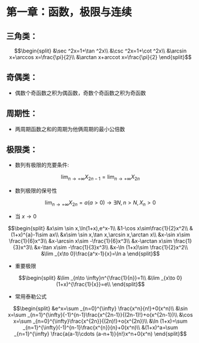 <head>
  <script src="https://cdn.mathjax.org/mathjax/latest/MathJax.js?config=TeX-AMS-MML_HTMLorMML" type="text/javascript"></script>
  <script type="text/x-mathjax-config">
    MathJax.Hub.Config({
      tex2jax: {
      skipTags: ['script', 'noscript', 'style', 'textarea', 'pre'],
      inlineMath: [['$','$']]
      }
    });
  </script>
</head>

# 第一章：函数，极限与连续

## 三角类：

$$\begin{split}
    &\sec ^2x=1+\tan ^2x\\
    &\csc ^2x=1+\cot ^2x\\
    &\arcsin x+\arccos x=\frac{\pi}{2}\\
    &\arctan x+arccot x=\frac{\pi}{2}
\end{split}$$

## 奇偶类：

- 偶数个奇函数之积为偶函数，奇数个奇函数之积为奇函数

## 周期性：

- 两周期函数之和的周期为他俩周期的最小公倍数

## 极限类：

- 数列有极限的充要条件:

$$\lim _{n\to +\infty}X_{2n-1}=\lim _{n\to +\infty}X_{2n}$$

- 数列极限的保号性

$$\lim _{n\to +\infty}X_{2n}=a(a>0) \rightarrow\exists N,n>N,X_n>0$$

- 当 $x\to 0$

$$\begin{split}
    &x\sim \sin x,\ln(1+x),e^x-1\\
    &1-\cos x\sim\frac{1}{2}x^2\\
    &(1+x)^{a}-1\sim ax\\
    &x\sim \sin x,\tan x,\arcsin x,\arctan x\\
    &x-\sin x\sim \frac{1}{6}x^3\\
    &x-\arcsin x\sim -\frac{1}{6}x^3\\
    &x-\arctan x\sim \frac{1}{3}x^3\\
    &x-\tan x\sim -\frac{1}{3}x^3\\
    &x-\ln (1+x)\sim \frac{1}{2}x^2\\
    &\lim _{x\to 0}\frac{a^x-1}{x}=\ln a
\end{split}$$


- 重要极限

$$\begin{split}
    &\lim _{n\to \infty}n^{\frac{1}{n}}=1\\
    &\lim _{x\to 0}(1+x)^{\frac{1}{x}}=e\\
\end{split}$$

- 常用泰勒公式

$$\begin{split}
    &e^x=\sum _{n=0}^{\infty} \frac{x^n}{n!}+0(x^n)\\
    &\sin x=\sum _{n=1}^{\infty}(-1)^{n-1}\frac{x^{2n-1}}{(2n-1)!}+o(x^{2n-1})\\
    &\cos x=\sum _{n=0}^{\infty}\frac{x^{2n}}{(2n)!}+o(x^{2n})\\
    &\ln (1+x)=\sum _{n=1}^{\infty}(-1)^{n-1}\frac{x^{n}}{n}+0(x^n)\\
    &(1+x)^a=\sum _{n=1}^{\infty} \frac{a(a-1)\cdots (a-n+1)}{n!}x^n+0(x^n)
\end{split}$$

